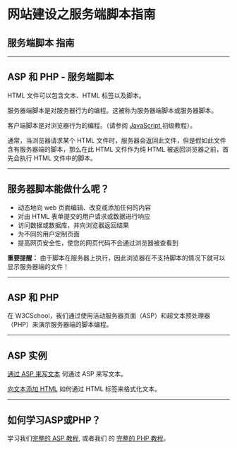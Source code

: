 # 网站建设之服务端脚本指南

## 服务端脚本 指南

------

## ASP 和 PHP - 服务端脚本

HTML 文件可以包含文本、HTML 标签以及脚本。

服务器端脚本是对服务器行为的编程。这被称为服务器端脚本或服务器脚本。

客户端脚本是对浏览器行为的编程。（请参阅 [JavaScript ](https://www.w3cschool.cn/javascript/js-tutorial.html)初级教程）。

通常，当浏览器请求某个 HTML 文件时，服务器会返回此文件，但是假如此文件含有服务器端的脚本，那么在此 HTML 文件作为纯 HTML 被返回浏览器之前，首先会执行 HTML 文件中的脚本。

------

## 服务器脚本能做什么呢？

- 动态地向 web 页面编辑、改变或添加任何的内容
- 对由 HTML 表单提交的用户请求或数据进行响应
- 访问数据或数据库，并向浏览器返回结果
- 为不同的用户定制页面
- 提高网页安全性，使您的网页代码不会通过浏览器被查看到

**重要提醒：** 由于脚本在服务器上执行，因此浏览器在不支持脚本的情况下就可以显示服务器端的文件！

------

## ASP 和 PHP

在 W3CSchool，我们通过使用活动服务器页面（ASP）和超文本预处理器（PHP）来演示服务器端的脚本编程。

------

## ASP 实例

[通过 ASP 来写文本](https://www.w3cschool.cn/tryrun/showasp/demo_text)
何通过 ASP 来写文本。

[向文本添加 HTML](https://www.w3cschool.cn/tryrun/showasp/demo_formatting)
如何通过 HTML 标签来格式化文本。

------

## 如何学习ASP或PHP？

学习我们[完整的 ASP 教程](https://www.w3cschool.cn/asp/asp-tutorial.html), 或者我们 的 [完整的 PHP 教程](https://www.w3cschool.cn/php/php-tutorial.html)。